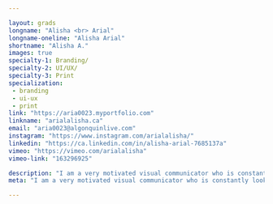 ```yaml
---

layout: grads
longname: "Alisha <br> Arial"
longname-oneline: "Alisha Arial"
shortname: "Alisha A."
images: true
specialty-1: Branding/
specialty-2: UI/UX/
specialty-3: Print
specialization:
 - branding
 - ui-ux
 - print
link: "https://aria0023.myportfolio.com"
linkname: "arialalisha.ca"
email: "aria0023@algonquinlive.com"
instagram: "https://www.instagram.com/arialalisha/"
linkedin: "https://ca.linkedin.com/in/alisha-arial-7685137a"
vimeo: "https://vimeo.com/arialalisha"
vimeo-link: "163296925"

description: "I am a very motivated visual communicator who is constantly looking to challenge myself! Currently employed but always up for freelance opportunities."
meta: "I am a very motivated visual communicator who is constantly looking to challenge myself! Currently employed but always up for freelance opportunities."

---
```

